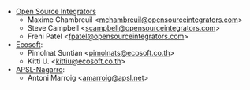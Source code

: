 - [Open Source Integrators](https://www.opensourceintegrators.com)
  - Maxime Chambreuil \<<mchambreuil@opensourceintegrators.com>\>
  - Steve Campbell \<<scampbell@opensourceintegrators.com>\>
  - Freni Patel \<<fpatel@opensourceintegrators.com>\>
- [Ecosoft](http://ecosoft.co.th):
  - Pimolnat Suntian \<<pimolnats@ecosoft.co.th>\>
  - Kitti U. \<<kittiu@ecosoft.co.th>\>
- [APSL-Nagarro](https://apsl.tech):
  - Antoni Marroig \<<amarroig@apsl.net>\>
